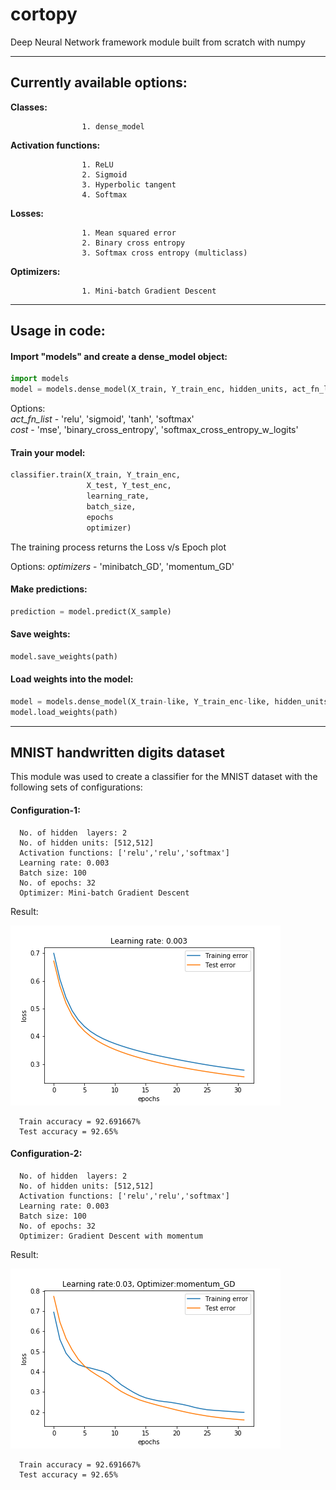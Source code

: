 # cortopy
Deep Neural Network framework module built from scratch with numpy 

---

## Currently available options:

**Classes:**   

                    1. dense_model


**Activation functions:**

                    1. ReLU
                    2. Sigmoid                         
                    3. Hyperbolic tangent                       
                    4. Softmax
                       
**Losses:**              

                    1. Mean squared error
                    2. Binary cross entropy
                    3. Softmax cross entropy (multiclass)
                       
**Optimizers:**      

                    1. Mini-batch Gradient Descent
                      
---  

## Usage in code:

#### Import "models" and create a dense_model object:
```python
import models
model = models.dense_model(X_train, Y_train_enc, hidden_units, act_fn_list, cost)
```
Options:  
*act_fn_list* - 'relu', 'sigmoid', 'tanh', 'softmax'  
*cost* - 'mse', 'binary_cross_entropy', 'softmax_cross_entropy_w_logits'

#### Train your model:
```python
classifier.train(X_train, Y_train_enc,
                 X_test, Y_test_enc,
                 learning_rate,     
                 batch_size,  
                 epochs
                 optimizer)
```
The training process returns the Loss v/s Epoch plot


Options:
*optimizers* - 'minibatch_GD', 'momentum_GD'


#### Make predictions:
```python
prediction = model.predict(X_sample)
```

#### Save weights:
```python
model.save_weights(path)
```

#### Load weights into the model:
```python
model = models.dense_model(X_train-like, Y_train_enc-like, hidden_units, act_fn_list, cost)
model.load_weights(path)
```
---

## MNIST handwritten digits dataset
This module was used to create a classifier for the MNIST dataset with the following sets of configurations:

#### Configuration-1:
      No. of hidden  layers: 2
      No. of hidden units: [512,512]
      Activation functions: ['relu','relu','softmax']
      Learning rate: 0.003
      Batch size: 100
      No. of epochs: 32
      Optimizer: Mini-batch Gradient Descent

Result:

![alt text](https://github.com/c0rtis-prime/cortopy/blob/master/results/mnist-Loss_plot_1.png "Loss plot") 
      
      Train accuracy = 92.691667%
      Test accuracy = 92.65%

#### Configuration-2:
      No. of hidden  layers: 2
      No. of hidden units: [512,512]
      Activation functions: ['relu','relu','softmax']
      Learning rate: 0.003
      Batch size: 100
      No. of epochs: 32
      Optimizer: Gradient Descent with momentum

Result:

![alt text](https://github.com/c0rtis-prime/cortopy/blob/master/results/mnist-Loss_plot_2.png "Loss plot") 
      
      Train accuracy = 92.691667%
      Test accuracy = 92.65%


